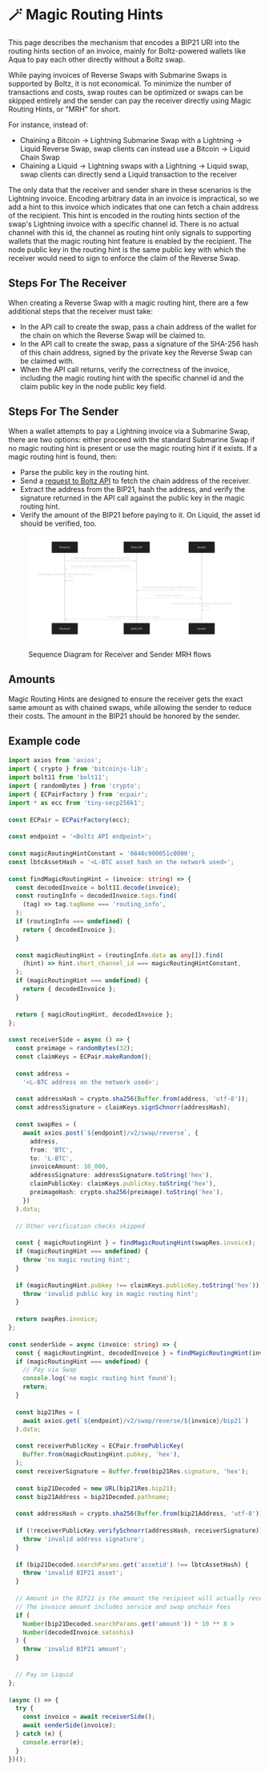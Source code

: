 # 🪄 Magic Routing Hints

This page describes the mechanism that encodes a BIP21 URI into the routing
hints section of an invoice, mainly for Boltz-powered wallets like Aqua to pay
each other directly without a Boltz swap.

While paying invoices of Reverse Swaps with Submarine Swaps is supported by Boltz, it is not economical. To minimize the number of transactions and costs, swap routes can be optimized or swaps can be skipped entirely and the sender can pay the receiver directly using Magic Routing Hints, or "MRH" for short.

For instance, instead of:

* Chaining a Bitcoin -> Lightning Submarine Swap with a Lightning -> Liquid Reverse Swap, swap clients can instead use a Bitcoin -> Liquid Chain Swap
* Chaining a Liquid -> Lightning swaps with a Lightning -> Liquid swap, swap clients can directly send a Liquid transaction to the receiver

The only data that the receiver and sender share in these scenarios is the Lightning invoice. Encoding arbitrary data in an invoice is impractical, so we add a hint to this invoice which indicates that one can fetch a chain address of the recipient. This hint is encoded in the routing hints section of the swap's Lightning invoice with a specific channel id. There is no actual channel with this id, the channel as routing hint only signals to supporting wallets that the magic routing hint feature is enabled by the recipient. The node public key in the routing hint is the same public key with which the receiver would need to sign to enforce the claim of the Reverse Swap.

## Steps For The Receiver

When creating a Reverse Swap with a magic routing hint, there are a few additional steps that the receiver must take:

* In the API call to create the swap, pass a chain address of the wallet for the chain on which the Reverse Swap will be claimed to.
* In the API call to create the swap, pass a signature of the SHA-256 hash of this chain address, signed by the private key the Reverse Swap can be claimed with.
* When the API call returns, verify the correctness of the invoice, including the magic routing hint with the specific channel id and the claim public key in the node public key field.

## Steps For The Sender

When a wallet attempts to pay a Lightning invoice via a Submarine Swap, there are two options: either proceed with the standard Submarine Swap if no magic routing hint is present or use the magic routing hint if it exists. If a magic routing hint is found, then:

* Parse the public key in the routing hint.
* Send a [request to Boltz API](https://api.boltz.exchange/swagger#/Reverse/get_swap_reverse__invoice__bip21) to fetch the chain address of the receiver.
* Extract the address from the BIP21, hash the address, and verify the signature returned in the API call against the public key in the magic routing hint.
* Verify the amount of the BIP21 before paying to it. On Liquid, the asset id should be verified, too.

<figure><img src="./assets/mrh.svg" alt=""><figcaption><p>Sequence Diagram for Receiver and Sender MRH flows</p></figcaption></figure>

## Amounts

Magic Routing Hints are designed to ensure the receiver gets the exact same amount as with chained swaps, while allowing the sender to reduce their costs. The amount in the BIP21 should be honored by the sender.

## Example code

```typescript
import axios from 'axios';
import { crypto } from 'bitcoinjs-lib';
import bolt11 from 'bolt11';
import { randomBytes } from 'crypto';
import { ECPairFactory } from 'ecpair';
import * as ecc from 'tiny-secp256k1';

const ECPair = ECPairFactory(ecc);

const endpoint = '<Boltz API endpoint>';

const magicRoutingHintConstant = '0846c900051c0000';
const lbtcAssetHash = '<L-BTC asset hash on the network used>';

const findMagicRoutingHint = (invoice: string) => {
  const decodedInvoice = bolt11.decode(invoice);
  const routingInfo = decodedInvoice.tags.find(
    (tag) => tag.tagName === 'routing_info',
  );
  if (routingInfo === undefined) {
    return { decodedInvoice };
  }

  const magicRoutingHint = (routingInfo.data as any[]).find(
    (hint) => hint.short_channel_id === magicRoutingHintConstant,
  );
  if (magicRoutingHint === undefined) {
    return { decodedInvoice };
  }

  return { magicRoutingHint, decodedInvoice };
};

const receiverSide = async () => {
  const preimage = randomBytes(32);
  const claimKeys = ECPair.makeRandom();

  const address =
    '<L-BTC address on the network used>';

  const addressHash = crypto.sha256(Buffer.from(address, 'utf-8'));
  const addressSignature = claimKeys.signSchnorr(addressHash);

  const swapRes = (
    await axios.post(`${endpoint}/v2/swap/reverse`, {
      address,
      from: 'BTC',
      to: 'L-BTC',
      invoiceAmount: 10_000,
      addressSignature: addressSignature.toString('hex'),
      claimPublicKey: claimKeys.publicKey.toString('hex'),
      preimageHash: crypto.sha256(preimage).toString('hex'),
    })
  ).data;

  // Other verification checks skipped

  const { magicRoutingHint } = findMagicRoutingHint(swapRes.invoice);
  if (magicRoutingHint === undefined) {
    throw 'no magic routing hint';
  }

  if (magicRoutingHint.pubkey !== claimKeys.publicKey.toString('hex')) {
    throw 'invalid public key in magic routing hint';
  }

  return swapRes.invoice;
};

const senderSide = async (invoice: string) => {
  const { magicRoutingHint, decodedInvoice } = findMagicRoutingHint(invoice);
  if (magicRoutingHint === undefined) {
    // Pay via Swap
    console.log('no magic routing hint found');
    return;
  }

  const bip21Res = (
    await axios.get(`${endpoint}/v2/swap/reverse/${invoice}/bip21`)
  ).data;

  const receiverPublicKey = ECPair.fromPublicKey(
    Buffer.from(magicRoutingHint.pubkey, 'hex'),
  );
  const receiverSignature = Buffer.from(bip21Res.signature, 'hex');

  const bip21Decoded = new URL(bip21Res.bip21);
  const bip21Address = bip21Decoded.pathname;

  const addressHash = crypto.sha256(Buffer.from(bip21Address, 'utf-8'));

  if (!receiverPublicKey.verifySchnorr(addressHash, receiverSignature)) {
    throw 'invalid address signature';
  }

  if (bip21Decoded.searchParams.get('assetid') !== lbtcAssetHash) {
    throw 'invalid BIP21 asset';
  }

  // Amount in the BIP21 is the amount the recipient will actually receive
  // The invoice amount includes service and swap onchain fees
  if (
    Number(bip21Decoded.searchParams.get('amount')) * 10 ** 8 >
    Number(decodedInvoice.satoshis)
  ) {
    throw 'invalid BIP21 amount';
  }

  // Pay on Liquid
};

(async () => {
  try {
    const invoice = await receiverSide();
    await senderSide(invoice);
  } catch (e) {
    console.error(e);
  }
})();
```
